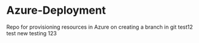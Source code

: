 # Azure-Deployment
Repo for provisioning resources in Azure on creating a branch in git
test12
test new
testing
123
